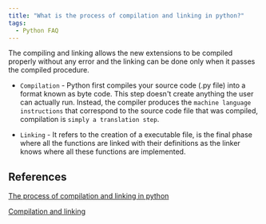```yaml
---
title: "What is the process of compilation and linking in python?"
tags:
  - Python FAQ
---
```


The compiling and linking allows the new extensions to be compiled properly without any error and the linking can be done only when it passes the compiled procedure.

* `Compilation` - Python first compiles your source code (.py file) into a format known as byte code. This step doesn't create anything the user can actually run. Instead, the compiler produces the `machine language instructions` that correspond to the source code file that was compiled, compilation is `simply a translation step`.

* `Linking` - It refers to the creation of a  executable file, is the final phase where all the functions are linked with their definitions as the linker knows where all these functions are implemented.

## References

[The process of compilation and linking in python](https://www.tutorialspoint.com/what-is-the-process-of-compilation-and-linking-in-python)

[Compilation and linking](https://www.quora.com/What-is-the-process-in-Python-of-compilation-and-linking?share=1)

